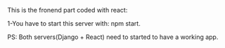 This is the fronend part coded with react:

1-You have to start this server with: npm start.

PS: Both servers(Django + React) need to started to have a working app.
